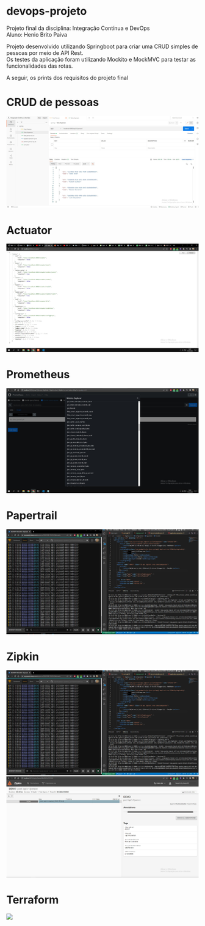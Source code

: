 # devops-projeto
Projeto final da disciplina: Integração Contínua e DevOps  
Aluno: Henio Brito Paiva  
  
Projeto desenvolvido utilizando Springboot para criar uma CRUD simples de pessoas por meio de API Rest.  
Os testes da aplicação foram utilizando Mockito e MockMVC para testar as funcionalidades das rotas.

A seguir, os prints dos requisitos do projeto final

# CRUD de pessoas
![](/imagens/postman.jpg)

# Actuator
![](/imagens/actuator.jpg)

# Prometheus
![](/imagens/prometheus.jpg)

# Papertrail
![](/imagens/papertrail.jpg)

# Zipkin
![](/imagens/papertrail.jpg)
![](/imagens/zipkin2.jpg)

# Terraform
![](/imagens)
